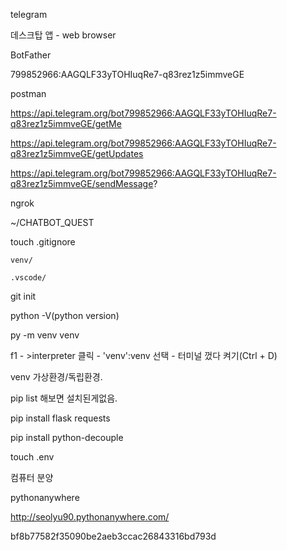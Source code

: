 telegram

데스크탑 앱 - web browser

BotFather

799852966:AAGQLF33yTOHIuqRe7-q83rez1z5immveGE





postman

https://api.telegram.org/bot799852966:AAGQLF33yTOHIuqRe7-q83rez1z5immveGE/getMe



https://api.telegram.org/bot799852966:AAGQLF33yTOHIuqRe7-q83rez1z5immveGE/getUpdates



https://api.telegram.org/bot799852966:AAGQLF33yTOHIuqRe7-q83rez1z5immveGE/sendMessage?





ngrok





~/CHATBOT_QUEST

touch .gitignore

```
venv/

.vscode/
```

git init

python -V(python version)

py -m venv venv

f1 - >interpreter 클릭 - 'venv':venv 선택 - 터미널 껐다 켜기(Ctrl + D)

venv 가상환경/독립환경. 

pip list 해보면 설치된게없음. 

pip install flask requests





pip install python-decouple

touch .env



컴퓨터 분양

pythonanywhere

http://seolyu90.pythonanywhere.com/



bf8b77582f35090be2aeb3ccac26843316bd793d